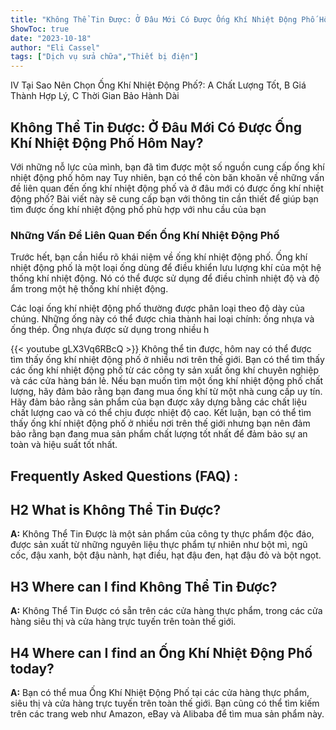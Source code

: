 ```yaml
---
title: "Không Thể Tin Được: Ở Đâu Mới Có Được Ống Khí Nhiệt Động Phố Hôm Nay?"
ShowToc: true 
date: "2023-10-18"
author: "Eli Cassel" 
tags: ["Dịch vụ sửa chữa","Thiết bị điện"]
---
```

IV Tại Sao Nên Chọn Ống Khí Nhiệt Động Phố?: A Chất Lượng Tốt, B Giá Thành Hợp Lý, C Thời Gian Bảo Hành Dài

## Không Thể Tin Được: Ở Đâu Mới Có Được Ống Khí Nhiệt Động Phố Hôm Nay?

Với những nỗ lực của mình, bạn đã tìm được một số nguồn cung cấp ống khí nhiệt động phố hôm nay Tuy nhiên, bạn có thể còn băn khoăn về những vấn đề liên quan đến ống khí nhiệt động phố và ở đâu mới có được ống khí nhiệt động phố? Bài viết này sẽ cung cấp bạn với thông tin cần thiết để giúp bạn tìm được ống khí nhiệt động phố phù hợp với nhu cầu của bạn

### Những Vấn Đề Liên Quan Đến Ống Khí Nhiệt Động Phố

Trước hết, bạn cần hiểu rõ khái niệm về ống khí nhiệt động phố. Ống khí nhiệt động phố là một loại ống dùng để điều khiển lưu lượng khí của một hệ thống khí nhiệt động. Nó có thể được sử dụng để điều chỉnh nhiệt độ và độ ẩm trong một hệ thống khí nhiệt động.

Các loại ống khí nhiệt động phố thường được phân loại theo độ dày của chúng. Những ống này có thể được chia thành hai loại chính: ống nhựa và ống thép. Ống nhựa được sử dụng trong nhiều h

{{< youtube gLX3Vq6RBcQ >}} 
Không thể tin được, hôm nay có thể được tìm thấy ống khí nhiệt động phố ở nhiều nơi trên thế giới. Bạn có thể tìm thấy các ống khí nhiệt động phố từ các công ty sản xuất ống khí chuyên nghiệp và các cửa hàng bán lẻ. Nếu bạn muốn tìm một ống khí nhiệt động phố chất lượng, hãy đảm bảo rằng bạn đang mua ống khí từ một nhà cung cấp uy tín. Hãy đảm bảo rằng sản phẩm của bạn được xây dựng bằng các chất liệu chất lượng cao và có thể chịu được nhiệt độ cao. Kết luận, bạn có thể tìm thấy ống khí nhiệt động phố ở nhiều nơi trên thế giới nhưng bạn nên đảm bảo rằng bạn đang mua sản phẩm chất lượng tốt nhất để đảm bảo sự an toàn và hiệu suất tốt nhất.

## Frequently Asked Questions (FAQ) :
## H2 What is Không Thể Tin Được?
**A:** Không Thể Tin Được là một sản phẩm của công ty thực phẩm độc đáo, được sản xuất từ những nguyên liệu thực phẩm tự nhiên như bột mì, ngũ cốc, đậu xanh, bột đậu nành, hạt điều, hạt đậu đen, hạt đậu đỏ và bột ngọt.

## H3 Where can I find Không Thể Tin Được?
**A:** Không Thể Tin Được có sẵn trên các cửa hàng thực phẩm, trong các cửa hàng siêu thị và cửa hàng trực tuyến trên toàn thế giới.

## H4 Where can I find an Ống Khí Nhiệt Động Phố today?
**A:** Bạn có thể mua Ống Khí Nhiệt Động Phố tại các cửa hàng thực phẩm, siêu thị và cửa hàng trực tuyến trên toàn thế giới. Bạn cũng có thể tìm kiếm trên các trang web như Amazon, eBay và Alibaba để tìm mua sản phẩm này.



